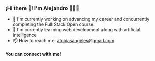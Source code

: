 ### ¡Hi there 👋! I'm Alejandro 👨🏻‍💻

- 🔭 I'm currently working on advancing my career and concurrently completing the Full Stack Open course.
- 🌱 I'm currently learning web development along with artificial intelligence
- 📫 How to reach me: atobiasangeles@gmail.com

#### You can connect with me!
<!--
[](https://upload.wikimedia.org/wikipedia/commons/thumb/c/ca/LinkedIn_logo_initials.png/640px-LinkedIn_logo_initials.png])

![https://upload.wikimedia.org/wikipedia/commons/thumb/c/ca/LinkedIn_logo_initials.png/640px-LinkedIn_logo_initials.png](www.linkedin.com/in/alejatob)

-->
<!--
**satse13/satse13** is a ✨ _special_ ✨ repository because its `README.md` (this file) appears on your GitHub profile.

Here are some ideas to get you started:

- 🔭 I’m currently working on ...
- 🌱 I’m currently learning ...
- 👯 I’m looking to collaborate on ...
- 🤔 I’m looking for help with ...
- 💬 Ask me about ...
- 📫 How to reach me: ...
- 😄 Pronouns: ...
- ⚡ Fun fact: ...
-->
